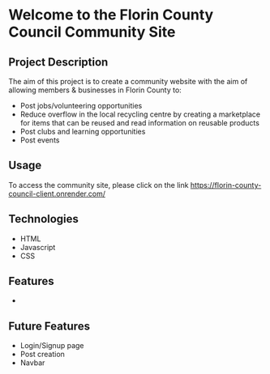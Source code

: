# Welcome to the Florin County Council Community Site
## Project Description
The aim of this project is to create a community website with the aim of allowing members & businesses in Florin County to:

- Post  jobs/volunteering opportunities
- Reduce overflow in the local recycling centre by creating a marketplace for items that can be reused and read information on reusable products
- Post clubs and learning opportunities
- Post events

## Usage
To access the community site, please click on the link https://florin-county-council-client.onrender.com/

## Technologies
- HTML
- Javascript
- CSS

## Features
- 

## Future Features
- Login/Signup page
- Post creation
- Navbar